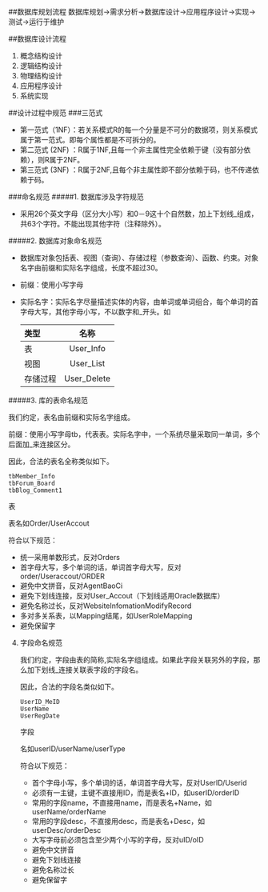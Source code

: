 ##数据库规划流程
数据库规划→需求分析→数据库设计→应用程序设计→实现→测试→运行于维护

##数据库设计流程
1. 概念结构设计
2. 逻辑结构设计
3. 物理结构设计
4. 应用程序设计
5. 系统实现

##设计过程中规范
###三范式
+ 第一范式（1NF）：若关系模式R的每一个分量是不可分的数据项，则关系模式属于第一范式。即每个属性都是不可拆分的。
+ 第二范式 (2NF) ：R属于1NF,且每一个非主属性完全依赖于键（没有部分依赖），则R属于2NF。
+ 第三范式 (3NF) ：R属于2NF,且每个非主属性即不部分依赖于码，也不传递依赖于码。

###命名规范
#####1. 数据库涉及字符规范
  + 采用26个英文字母（区分大小写）和0－9这十个自然数，加上下划线_组成，共63个字符。不能出现其他字符（注释除外）。

#####2. 数据库对象命名规范
  + 数据库对象包括表、视图（查询）、存储过程（参数查询）、函数、约束。对象名字由前缀和实际名字组成，长度不超过30。
  + 前缀：使用小写字母
  + 实际名字：实际名字尽量描述实体的内容，由单词或单词组合，每个单词的首字母大写，其他字母小写，不以数字和_开头。如

    类型     | 名称 
    :------- | :---------: 
    表       |   User_Info 
    视图     |   User_List 
    存储过程 |   User_Delete


#####3. 库的表命名规范

   我们约定，表名由前缀和实际名字组成。

   前缀：使用小写字母tb，代表表。实际名字中，一个系统尽量采取同一单词，多个后面加_来连接区分。

   因此，合法的表名全称类似如下。

   ```TbMember
   tbMember_Info
   tbForum_Board
   tbBlog_Comment1
   ```
   
   表

   表名如Order/UserAccout

   符合以下规范：

   + 统一采用单数形式，反对Orders
   + 首字母大写，多个单词的话，单词首字母大写，反对order/Useraccout/ORDER
   + 避免中文拼音，反对AgentBaoCi
   + 避免下划线连接，反对User_Accout（下划线适用Oracle数据库）
   + 避免名称过长，反对WebsiteInfomationModifyRecord
   + 多对多关系表，以Mapping结尾，如UserRoleMapping
   + 避免保留字

4. 字段命名规范

   我们约定，字段由表的简称,实际名字组组成。如果此字段关联另外的字段，那么加下划线_连接关联表字段的字段名。

   因此，合法的字段名类似如下。
 
   ```
   UserID_MeID 
   UserName 
   UserRegDate
   ```
   字段
   
   名如userID/userName/userType

   符合以下规范：

   + 首个字母小写，多个单词的话，单词首字母大写，反对UserID/Userid
   + 必须有一主键，主键不直接用ID，而是表名+ID，如userID/orderID
   + 常用的字段name，不直接用name，而是表名+Name，如userName/orderName
   + 常用的字段desc，不直接用desc，而是表名+Desc，如userDesc/orderDesc
   + 大写字母前必须包含至少两个小写的字母，反对uID/oID
   + 避免中文拼音
   + 避免下划线连接
   + 避免名称过长
   + 避免保留字 
